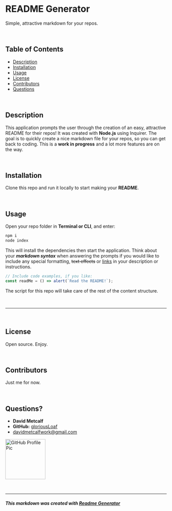 
# README Generator
Simple, attractive markdown for your repos.
<p>&nbsp;</p>

## Table of Contents
* [Description](#-description)
* [Installation](#-installation)
* [Usage](#-usage)
* [License](#-license)
* [Contributors](#-contributors)
* [Questions](#-questions)
<p>&nbsp;</p>

## Description
This application prompts the user through the creation of an easy, attractive README for their repos! It was created with **Node.js** using Inquirer. The goal is to quickly create a nice markdown file for your repos, so you can get back to coding. This is a **work in progress** and a lot more features are on the way.
<p>&nbsp;</p>

## Installation
Clone this repo and run it locally to start making your **README**.
<p>&nbsp;</p>

## Usage
Open your repo folder in **Terminal or CLI**, and enter:
```sh
npm i
node index
```
This will install the dependencies then start the application. Think about your ***markdown syntax*** when answering the prompts if you would like to include any special formatting, ~~text effects~~ or [links](https://guides.github.com/features/mastering-markdown/) in your description or instructions.
```javascript
// Include code examples, if you like:
const readMe = () => alert(`Read the README!`);
```
The script for this repo will take care of the rest of the content structure.
<p>&nbsp;</p>

---
<p>&nbsp;</p>

## License
Open source. Enjoy.
<p>&nbsp;</p>

## Contributors
Just me for now.
<p>&nbsp;</p>

## Questions?
  * **David Metcalf**  
  * **GitHub:** [gloriousLoaf](https://github.com/gloriousLoaf)
  * <davidmetcalfwork@gmail.com>

<img src="https://github.com/gloriousLoaf.png" alt="GitHub Profile Pic" width="125" height="125">
<p>&nbsp;</p>

---

##### This markdown was created with [Readme Generator](https://github.com/gloriousLoaf/Readme-Generator)
